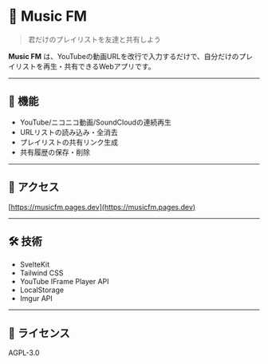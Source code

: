 # 🎵 Music FM

> 君だけのプレイリストを友達と共有しよう

**Music FM** は、YouTubeの動画URLを改行で入力するだけで、自分だけのプレイリストを再生・共有できるWebアプリです。

---

## 🔧 機能

- YouTube/ニコニコ動画/SoundCloudの連続再生
- URLリストの読み込み・全消去
- プレイリストの共有リンク生成
- 共有履歴の保存・削除

---

## 🚀 アクセス

[https://musicfm.pages.dev](https://musicfm.pages.dev)

---

## 🛠 技術

- SvelteKit
- Tailwind CSS
- YouTube IFrame Player API
- LocalStorage
- Imgur API

---

## 📄 ライセンス

AGPL-3.0